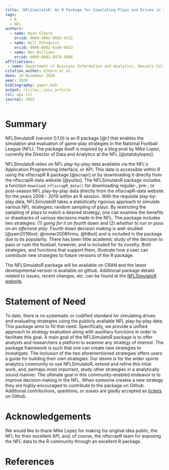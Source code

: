 ```yaml
---
title: 'NFLSimulatoR: An R Package for Simulating Plays and Drives in the NFL'
tags:
  - R
  - NFL
authors:
  - name: Ryan Elmore
    orcid: 0000-0002-0092-4532
  - name: Will Palmquist
    orcid: 0000-0002-6100-0923
  - name: Ben Williams
    orcid: 0000-0001-8474-5066
affiliations:
 - name: Department of Business Information and Analytics, Daniels College of Business, University of Denver
citation_author: Elmore et al.
date: 10 November 2020
year: 2020
bibliography: paper.bib
output: rticles::joss_article
csl: apa.csl
journal: JOSS
---
```


# Summary

NFLSimulatoR (version 0.1.0) is an R package [@r] that enables the simulation 
and evaluation of game-play strategies in the National Football League (NFL). 
The package itself is inspired by a blog post by Mike Lopez, currently the 
Director of Data and Analytics at the NFL [@statsbylopez].

NFLSimulatoR relies on NFL play-by-play data available via the NFL's Application Programming Interface, or API. This data is accessible within R using the nflscrapR R package [@scrapr] or by downloading it directly from the nflscrapR-data website [@yurko]. The NFLSimulatoR package includes a function `download_nflscrapR_data()` for downloading regular-, pre-, or post-season NFL play-by-play data directly from the nflscrapR-data website for the years 2009 - 2019 within an R session. With the requisite play-by-play data, NFLSimulatoR takes a statistically rigorous approach to simulate various NFL strategies: random sampling of plays. By restricting the sampling of plays to match a desired strategy, one can examine the benefits or drawbacks of various decisions made in the NFL. The package includes two strategies: (1) *going for it on fourth down* and (2) *whether to run or pass on an offensive play*. Fourth down decision making is well-studied [@yam2019lost; @romer2006firms; @fdbot] and is included in the package due to its popularity. There has been little academic study of the decision to pass or rush the football, however, and is included for its novelty. Both strategies, and functions that support them, illustrate how a user can contribute new strategies to future versions of the R package.

The NFLSimulatoR package will be available on CRAN and the latest developmental version is available on github. Additional package details related to issues, recent changes, etc. can be found at the [NFLSimulatoR website](http://datacolorado.com/NFLSimulatoR). 

# Statement of Need

To date, there is no systematic or codified standard for simulating drives and
evaluating strategies using the publicly available NFL play-by-play data. This 
package aims to fill that need. Specifically, we provide a unified approach to 
strategy evaluation along with auxilliary functions in order to facilitate this
goal. A main goal of the NFLSimulatoR package is to offer analysts and researchers 
a platform to examine any strategy of interest. The package framework is such that 
one can create new strategies to investigate. The inclusion of the two aforementioned 
strategies offers users a guide for building their own strategies. Our desire is for
the wider sports analytics community to use NFLSimulatoR, extend and refine this intial
work, and, perhaps most important, study other strategies in a analytically sound 
manner. The ultimate goal in this community-enabled endeavor is to improve decision 
making in the NFL. When someone creates a new strategy they are highly encouraged to 
contribute to the package on Github. Additional contributions, questions, or issues 
are gladly accepted as [tickets](https://github.com/rtelmore/NFLSimulatoR/issues) 
on Github.


# Acknowledgements

We would like to thank Mike Lopez for making his original idea public, the NFL 
for their excellent API, and, of course, the nflscrapR team for exposing the
NFL data to the R community through an excellent R package.

# References
